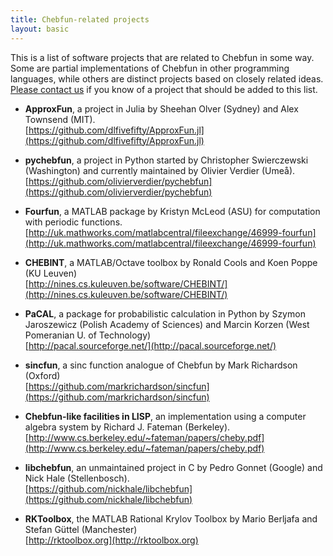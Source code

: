 ```yaml
---
title: Chebfun-related projects
layout: basic
---
```


This is a list of software projects that are related to Chebfun in some way.
Some are partial implementations of Chebfun in other programming languages,
while others are distinct projects based on closely related ideas.
[Please contact us](mailto:help@chebfun.org) if you know of a project that
should be added to this list.


+ **ApproxFun**, a project in Julia
  by Sheehan Olver (Sydney) and Alex Townsend (MIT).
  <br/>
  [https://github.com/dlfivefifty/ApproxFun.jl](https://github.com/dlfivefifty/ApproxFun.jl)


+ **pychebfun**, a project in Python
  started by Christopher Swierczewski (Washington) and currently maintained by Olivier Verdier (Ume&aring;).
  <br/>
  [https://github.com/olivierverdier/pychebfun](https://github.com/olivierverdier/pychebfun)


+ **Fourfun**, a MATLAB package by Kristyn McLeod (ASU)
  for computation with periodic functions.
  <br/>
  [http://uk.mathworks.com/matlabcentral/fileexchange/46999-fourfun](http://uk.mathworks.com/matlabcentral/fileexchange/46999-fourfun)


+ **CHEBINT**, a MATLAB/Octave toolbox
  by Ronald Cools and Koen Poppe (KU Leuven)
  <br/>
  [http://nines.cs.kuleuven.be/software/CHEBINT/](http://nines.cs.kuleuven.be/software/CHEBINT/)


+ **PaCAL**, a package for probabilistic calculation in Python
  by Szymon Jaroszewicz (Polish Academy of Sciences) and Marcin Korzen (West Pomeranian U. of Technology)
  <br/>
  [http://pacal.sourceforge.net/](http://pacal.sourceforge.net/)

+ **sincfun**, a sinc function analogue of Chebfun
  by Mark Richardson (Oxford)
  <br/>
  [https://github.com/markrichardson/sincfun](https://github.com/markrichardson/sincfun)

+ **Chebfun-like facilities in LISP**, an implementation using a computer algebra system
  by Richard J. Fateman (Berkeley).
  <br/>
  [http://www.cs.berkeley.edu/~fateman/papers/cheby.pdf](http://www.cs.berkeley.edu/~fateman/papers/cheby.pdf)


+ **libchebfun**, an unmaintained project in C
  by Pedro Gonnet (Google) and Nick Hale (Stellenbosch).
  <br/>
  [https://github.com/nickhale/libchebfun](https://github.com/nickhale/libchebfun)

+ **RKToolbox**, the MATLAB Rational Krylov Toolbox
  by Mario Berljafa and Stefan G&uuml;ttel (Manchester)
  <br/>
  [http://rktoolbox.org](http://rktoolbox.org)



<!-- 
Please also read the following page:
http://web.hpu4science.org/calendar/news/backfromthechebfunworkshop
 -->
